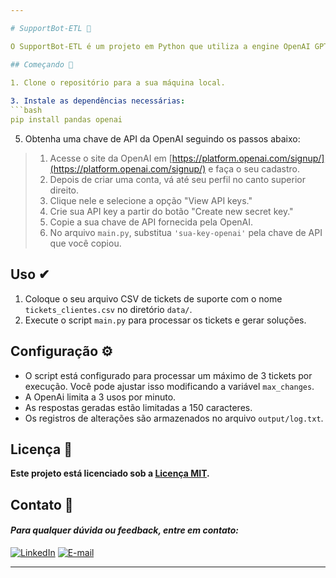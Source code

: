 ```yaml
---

# SupportBot-ETL 🤖

O SupportBot-ETL é um projeto em Python que utiliza a engine OpenAI GPT-3.5-Turbo para automatizar a resolução de tickets de suporte. Ele processa tickets de suporte e gera soluções fictícias.

## Começando 💬

1. Clone o repositório para a sua máquina local.
   
3. Instale as dependências necessárias:
```bash
pip install pandas openai
```
5. Obtenha uma chave de API da OpenAI seguindo os passos abaixo:

> 1. Acesse o site da OpenAI em [https://platform.openai.com/signup/](https://platform.openai.com/signup/) e faça o seu cadastro.
> 2. Depois de criar uma conta, vá até seu perfil no canto superior direito.
> 3. Clique nele e selecione a opção "View API keys."
> 4. Crie sua API key a partir do botão "Create new secret key."
> 5. Copie a sua chave de API fornecida pela OpenAI.
> 6. No arquivo `main.py`, substitua `'sua-key-openai'` pela chave de API que você copiou.

## Uso ✔

1. Coloque o seu arquivo CSV de tickets de suporte com o nome `tickets_clientes.csv` no diretório `data/`.
2. Execute o script `main.py` para processar os tickets e gerar soluções.

## Configuração ⚙

- O script está configurado para processar um máximo de 3 tickets por execução. Você pode ajustar isso modificando a variável `max_changes`.
- A OpenAi limita a 3 usos por minuto.
- As respostas geradas estão limitadas a 150 caracteres.
- Os registros de alterações são armazenados no arquivo `output/log.txt`.

## Licença 📖

**Este projeto está licenciado sob a [Licença MIT](LICENSE).**

## Contato 📩

#### **_Para qualquer dúvida ou feedback, entre em contato:_**
[![LinkedIn](https://img.shields.io/badge/-LinkedIn-000?style=for-the-badge&logo=linkedin&logoColor=30A3DC)](https://www.linkedin.com/in/kayqueambires/)
[![E-mail](https://img.shields.io/badge/-Email-000?style=for-the-badge&logo=microsoft-outlook&logoColor=E94D5F)](mailto:kayqueasilveira@gmail.com)

---
```


